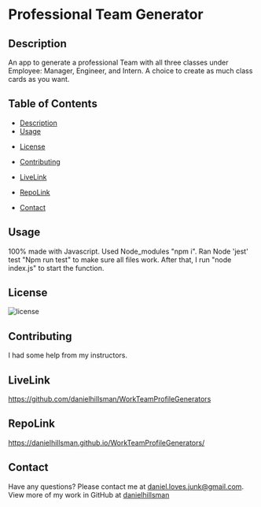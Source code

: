 # Professional Team Generator

## Description
An app to generate a professional Team with all three classes under Employee: Manager, Engineer, and Intern. A choice to create as much class cards as you want.


## Table of Contents
* [Description](#description)
* [Usage](#usage)
- [License](#license)
* [Contributing](#contributing)
- [LiveLink](#livelink)
* [RepoLink](#repolink)
- [Contact](#contact)

## Usage

100% made with Javascript. Used Node_modules "npm i". Ran Node 'jest' test "Npm run test" to make sure all files work. After that, I run "node index.js" to start the function.

## License
![license](https://img.shields.io/static/v1?label=license&message=Unlicense&color=success)

## Contributing

I had some help from my instructors.

## LiveLink
https://github.com/danielhillsman/WorkTeamProfileGenerators

## RepoLink
 https://danielhillsman.github.io/WorkTeamProfileGenerators/

## Contact
Have any questions? Please contact me at [daniel.loves.junk@gmail.com](mailto:daniel.loves.junk@gmail.com). View more of my work in GitHub at [danielhillsman](https://github.com/danielhillsman)
